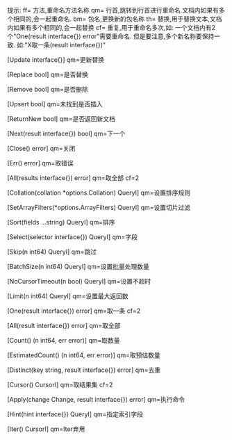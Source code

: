 提示:
ff= 方法,重命名方法名称
qm= 行首,跳转到行首进行重命名.文档内如果有多个相同的,会一起重命名.
bm= 包名,更换新的包名称
th= 替换,用于替换文本,文档内如果有多个相同的,会一起替换
cf= 重复,用于重命名多次,如: 一个文档内有2个"One(result interface{}) error"需要重命名.
但是要注意,多个新名称要保持一致. 如:"X取一条(result interface{})"

[Update    interface{}]
qm=更新替换

[Replace   bool]
qm=是否替换

[Remove    bool]
qm=是否删除

[Upsert    bool]
qm=未找到是否插入

[ReturnNew bool]
qm=是否返回新文档

[Next(result interface{}) bool]
qm=下一个

[Close() error]
qm=关闭

[Err() error]
qm=取错误

[All(results interface{}) error]
qm=取全部
cf=2

[Collation(collation *options.Collation) QueryI]
qm=设置排序规则

[SetArrayFilters(*options.ArrayFilters) QueryI]
qm=设置切片过滤

[Sort(fields ...string) QueryI]
qm=排序

[Select(selector interface{}) QueryI]
qm=字段

[Skip(n int64) QueryI]
qm=跳过

[BatchSize(n int64) QueryI]
qm=设置批量处理数量

[NoCursorTimeout(n bool) QueryI]
qm=设置不超时

[Limit(n int64) QueryI]
qm=设置最大返回数

[One(result interface{}) error]
qm=取一条
cf=2

[All(result interface{}) error]
qm=取全部


[Count() (n int64, err error)]
qm=取数量

[EstimatedCount() (n int64, err error)]
qm=取预估数量

[Distinct(key string, result interface{}) error]
qm=去重

[Cursor() CursorI]
qm=取结果集
cf=2

[Apply(change Change, result interface{}) error]
qm=执行命令

[Hint(hint interface{}) QueryI]
qm=指定索引字段

[Iter() CursorI]
qm=Iter弃用
